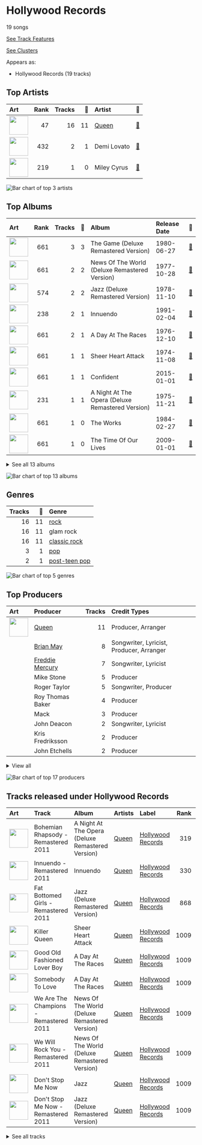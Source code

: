 # Hollywood Records

19 songs

[See Track Features](audio_features.md)

[See Clusters](clusters/overview.md)

Appears as:
- Hollywood Records (19 tracks)

## Top Artists

| Art | Rank | Tracks | 💚 | Artist | 🔗 |
|:---|---:|---:|---:|:---|:---|
| <img src="https://i.scdn.co/image/b040846ceba13c3e9c125d68389491094e7f2982" alt="" width="50" /> | 47 | 16 | 11 | [Queen](../../artists/queen/overview.md) | [🔗](https://open.spotify.com/artist/1dfeR4HaWDbWqFHLkxsg1d) |
| <img src="https://i.scdn.co/image/ab6761610000e5ebe106fea940fcf250f8dd5bfe" alt="" width="50" /> | 432 | 2 | 1 | Demi Lovato | [🔗](https://open.spotify.com/artist/6S2OmqARrzebs0tKUEyXyp) |
| <img src="https://i.scdn.co/image/ab6761610000e5ebb4ba86c361191d48cbeb4b32" alt="" width="50" /> | 219 | 1 | 0 | Miley Cyrus | [🔗](https://open.spotify.com/artist/5YGY8feqx7naU7z4HrwZM6) |

![Bar chart of top 3 artists](../../images/labels/hollywood_records/artists.png)

## Top Albums

| Art | Rank | Tracks | 💚 | Album | Release Date | 🔗 |
|:---|---:|---:|---:|:---|:---|:---|
| <img src="https://i.scdn.co/image/ab67616d0000b27307744e2ed983efa3e6620a47" alt="" width="50" /> | 661 | 3 | 3 | The Game (Deluxe Remastered Version) | 1980-06-27 | [🔗](https://open.spotify.com/album/6wPXUmYJ9mOWrKlLzZ5cCa) |
| <img src="https://i.scdn.co/image/ab67616d0000b27393c65b02f4a72cd6eccf446d" alt="" width="50" /> | 661 | 2 | 2 | News Of The World (Deluxe Remastered Version) | 1977-10-28 | [🔗](https://open.spotify.com/album/6Di4m5k1BtMJ0R44bWNutu) |
| <img src="https://i.scdn.co/image/ab67616d0000b273008b06ec71019afd70153889" alt="" width="50" /> | 574 | 2 | 2 | Jazz (Deluxe Remastered Version) | 1978-11-10 | [🔗](https://open.spotify.com/album/21HMAUrbbYSj9NiPPlGumy) |
| <img src="https://i.scdn.co/image/ab67616d0000b273d1ab23495138ff8444c24b34" alt="" width="50" /> | 238 | 2 | 1 | Innuendo | 1991-02-04 | [🔗](https://open.spotify.com/album/3jYy7yGNCysTHE8MKrIF1k) |
| <img src="https://i.scdn.co/image/ab67616d0000b27369c47467a7964a67d6dbcf14" alt="" width="50" /> | 661 | 2 | 1 | A Day At The Races | 1976-12-10 | [🔗](https://open.spotify.com/album/3f45rzbU4dYQBTV9v5RFBB) |
| <img src="https://i.scdn.co/image/ab67616d0000b2739bf8e3a3c31986c1c0536532" alt="" width="50" /> | 661 | 1 | 1 | Sheer Heart Attack | 1974-11-08 | [🔗](https://open.spotify.com/album/4yO8TpSaJtUKkkjmsA4VXf) |
| <img src="https://i.scdn.co/image/ab67616d0000b273ed164cf1c10f028e8f528784" alt="" width="50" /> | 661 | 1 | 1 | Confident | 2015-01-01 | [🔗](https://open.spotify.com/album/56yYgfX6M5FlpETfyZSHkn) |
| <img src="https://i.scdn.co/image/ab67616d0000b273ce4f1737bc8a646c8c4bd25a" alt="" width="50" /> | 231 | 1 | 1 | A Night At The Opera (Deluxe Remastered Version) | 1975-11-21 | [🔗](https://open.spotify.com/album/6X9k3hSsvQck2OfKYdBbXr) |
| <img src="https://i.scdn.co/image/ab67616d0000b273dc386376636cb6b383221fd8" alt="" width="50" /> | 661 | 1 | 0 | The Works | 1984-02-27 | [🔗](https://open.spotify.com/album/0FbnXAGmgmWBmNthZSgm43) |
| <img src="https://i.scdn.co/image/ab67616d0000b273d6c3ad6a2a27471e1d5e8103" alt="" width="50" /> | 661 | 1 | 0 | The Time Of Our Lives | 2009-01-01 | [🔗](https://open.spotify.com/album/64aKkqxc3Ur2LYIKeS5osS) |


<details>
<summary>See all 13 albums</summary>

| Art | Rank | Tracks | 💚 | Album | Release Date | 🔗 |
|:---|---:|---:|---:|:---|:---|:---|
| <img src="https://i.scdn.co/image/ab67616d0000b2730b7c95b538308aebf58cc4f6" alt="" width="50" /> | 661 | 1 | 0 | Jazz | 1978-11-10 | [🔗](https://open.spotify.com/album/5X3rA8To5GDOeIWdQyMEcE) |
| <img src="https://i.scdn.co/image/ab67616d0000b273aadb13ae608f6af20528409b" alt="" width="50" /> | 661 | 1 | 0 | Demi | 2013-01-01 | [🔗](https://open.spotify.com/album/6Kssm2LosQ0WyLukFZkEG5) |
| <img src="https://i.scdn.co/image/ab67616d0000b2731351b9b5479c81f76ce7d419" alt="" width="50" /> | 661 | 1 | 0 | A Kind Of Magic | 1986-06-02 | [🔗](https://open.spotify.com/album/34xBXeJgmQrn1wQvhyVCsw) |

</details>


![Bar chart of top 13 albums](../../images/labels/hollywood_records/albums.png)

## Genres

| Tracks | 💚 | Genre |
|---:|---:|:---|
| 16 | 11 | [rock](../../genres/rock/overview.md) |
| 16 | 11 | glam rock |
| 16 | 11 | [classic rock](../../genres/classic_rock/overview.md) |
| 3 | 1 | [pop](../../genres/pop/overview.md) |
| 2 | 1 | [post-teen pop](../../genres/post-teen_pop/overview.md) |

![Bar chart of top 5 genres](../../images/labels/hollywood_records/genres.png)

## Top Producers

| Art | Producer | Tracks | Credit Types |
|:---|:---|---:|:---|
| <img src="https://i.scdn.co/image/b040846ceba13c3e9c125d68389491094e7f2982" alt="" width="50" /> | [Queen](../../artists/queen/overview.md) | 11 | Producer, Arranger |
| | [Brian May](../../producers/brian_may/overview.md) | 8 | Songwriter, Lyricist, Producer, Arranger |
| | [Freddie Mercury](../../producers/freddie_mercury/overview.md) | 7 | Songwriter, Lyricist |
| | Mike Stone | 5 | Producer |
| | Roger Taylor | 5 | Songwriter, Producer |
| | Roy Thomas Baker | 4 | Producer |
| | Mack | 3 | Producer |
| | John Deacon | 2 | Songwriter, Lyricist |
| | Kris Fredriksson | 2 | Producer |
| | John Etchells | 2 | Producer |


<details>
<summary>View all</summary>

| Art | Producer | Tracks | Credit Types |
|:---|:---|---:|:---|
| | Geoff Workman | 2 | Producer |
| | Justin Shirley-Smith | 1 | Producer |
| | Gustaf Thörn (Thörn, Gustaf) | 1 | Arranger |
| | Laleh | 1 | Arranger, Producer |
| | David Richards | 1 | Producer |
| | Peter Meechan | 1 | Arranger |
| | [Serban Ghenea](../../producers/serban_ghenea/overview.md) | 1 | Producer |

</details>


![Bar chart of top 17 producers](../../images/labels/hollywood_records/producers.png)
## Tracks released under Hollywood Records

| Art | Track | Album | Artists | Label | Rank | 💚 | 🔗 |
|:---|:---|:---|:---|:---|---:|:---|:---|
| <img src="https://i.scdn.co/image/ab67616d0000b273ce4f1737bc8a646c8c4bd25a" alt="" width="50" /> | Bohemian Rhapsody - Remastered 2011 | A Night At The Opera (Deluxe Remastered Version) | [Queen](../../artists/queen/overview.md) | [Hollywood Records](.) | 319 | 💚 | [🔗](https://open.spotify.com/track/7tFiyTwD0nx5a1eklYtX2J) |
| <img src="https://i.scdn.co/image/ab67616d0000b273d1ab23495138ff8444c24b34" alt="" width="50" /> | Innuendo - Remastered 2011 | Innuendo | [Queen](../../artists/queen/overview.md) | [Hollywood Records](.) | 330 | 💚 | [🔗](https://open.spotify.com/track/2OuImA1gcBXJVMrVH9Kn9p) |
| <img src="https://i.scdn.co/image/ab67616d0000b273008b06ec71019afd70153889" alt="" width="50" /> | Fat Bottomed Girls - Remastered 2011 | Jazz (Deluxe Remastered Version) | [Queen](../../artists/queen/overview.md) | [Hollywood Records](.) | 868 | 💚 | [🔗](https://open.spotify.com/track/4igIYHF3B5VBxEafHauVo3) |
| <img src="https://i.scdn.co/image/ab67616d0000b2739bf8e3a3c31986c1c0536532" alt="" width="50" /> | Killer Queen | Sheer Heart Attack | [Queen](../../artists/queen/overview.md) | [Hollywood Records](.) | 1009 | 💚 | [🔗](https://open.spotify.com/track/1KPMTL3BRLBWrNY8fveVy6) |
| <img src="https://i.scdn.co/image/ab67616d0000b27369c47467a7964a67d6dbcf14" alt="" width="50" /> | Good Old Fashioned Lover Boy | A Day At The Races | [Queen](../../artists/queen/overview.md) | [Hollywood Records](.) | 1009 | | [🔗](https://open.spotify.com/track/3e9w80AUq0mT9Nrq471kLx) |
| <img src="https://i.scdn.co/image/ab67616d0000b27369c47467a7964a67d6dbcf14" alt="" width="50" /> | Somebody To Love | A Day At The Races | [Queen](../../artists/queen/overview.md) | [Hollywood Records](.) | 1009 | 💚 | [🔗](https://open.spotify.com/track/79M91zIoaIrm073sACpOtr) |
| <img src="https://i.scdn.co/image/ab67616d0000b27393c65b02f4a72cd6eccf446d" alt="" width="50" /> | We Are The Champions - Remastered 2011 | News Of The World (Deluxe Remastered Version) | [Queen](../../artists/queen/overview.md) | [Hollywood Records](.) | 1009 | 💚 | [🔗](https://open.spotify.com/track/7ccI9cStQbQdystvc6TvxD) |
| <img src="https://i.scdn.co/image/ab67616d0000b27393c65b02f4a72cd6eccf446d" alt="" width="50" /> | We Will Rock You - Remastered 2011 | News Of The World (Deluxe Remastered Version) | [Queen](../../artists/queen/overview.md) | [Hollywood Records](.) | 1009 | 💚 | [🔗](https://open.spotify.com/track/54flyrjcdnQdco7300avMJ) |
| <img src="https://i.scdn.co/image/ab67616d0000b2730b7c95b538308aebf58cc4f6" alt="" width="50" /> | Don't Stop Me Now | Jazz | [Queen](../../artists/queen/overview.md) | [Hollywood Records](.) | 1009 | | [🔗](https://open.spotify.com/track/43DHLzDkncpby82Po5jlOZ) |
| <img src="https://i.scdn.co/image/ab67616d0000b273008b06ec71019afd70153889" alt="" width="50" /> | Don't Stop Me Now - Remastered 2011 | Jazz (Deluxe Remastered Version) | [Queen](../../artists/queen/overview.md) | [Hollywood Records](.) | 1009 | 💚 | [🔗](https://open.spotify.com/track/7hQJA50XrCWABAu5v6QZ4i) |


<details>
<summary>See all tracks</summary>

| Art | Track | Album | Artists | Label | Rank | 💚 | 🔗 |
|:---|:---|:---|:---|:---|---:|:---|:---|
| <img src="https://i.scdn.co/image/ab67616d0000b27307744e2ed983efa3e6620a47" alt="" width="50" /> | Another One Bites The Dust - Remastered 2011 | The Game (Deluxe Remastered Version) | [Queen](../../artists/queen/overview.md) | [Hollywood Records](.) | 1009 | 💚 | [🔗](https://open.spotify.com/track/57JVGBtBLCfHw2muk5416J) |
| <img src="https://i.scdn.co/image/ab67616d0000b27307744e2ed983efa3e6620a47" alt="" width="50" /> | Crazy Little Thing Called Love - Remastered 2011 | The Game (Deluxe Remastered Version) | [Queen](../../artists/queen/overview.md) | [Hollywood Records](.) | 1009 | 💚 | [🔗](https://open.spotify.com/track/35ItUJlMtjOQW3SSiTCrrw) |
| <img src="https://i.scdn.co/image/ab67616d0000b27307744e2ed983efa3e6620a47" alt="" width="50" /> | Save Me - Remastered 2011 | The Game (Deluxe Remastered Version) | [Queen](../../artists/queen/overview.md) | [Hollywood Records](.) | 1009 | 💚 | [🔗](https://open.spotify.com/track/2mGEqJahn3CSyCG1BTEqMs) |
| <img src="https://i.scdn.co/image/ab67616d0000b273dc386376636cb6b383221fd8" alt="" width="50" /> | I Want To Break Free | The Works | [Queen](../../artists/queen/overview.md) | [Hollywood Records](.) | 1009 | | [🔗](https://open.spotify.com/track/1IVZX29ZuEXng3ChRnp3tL) |
| <img src="https://i.scdn.co/image/ab67616d0000b2731351b9b5479c81f76ce7d419" alt="" width="50" /> | A Kind Of Magic | A Kind Of Magic | [Queen](../../artists/queen/overview.md) | [Hollywood Records](.) | 1009 | | [🔗](https://open.spotify.com/track/74QzobuYWH5BHMTrW9X7Yu) |
| <img src="https://i.scdn.co/image/ab67616d0000b273d1ab23495138ff8444c24b34" alt="" width="50" /> | The Show Must Go On - Remastered 2011 | Innuendo | [Queen](../../artists/queen/overview.md) | [Hollywood Records](.) | 1009 | | [🔗](https://open.spotify.com/track/3VYrW02CQhbkYAe4rpG297) |
| <img src="https://i.scdn.co/image/ab67616d0000b273d6c3ad6a2a27471e1d5e8103" alt="" width="50" /> | Party In The U.S.A. | The Time Of Our Lives | Miley Cyrus | [Hollywood Records](.) | 1009 | | [🔗](https://open.spotify.com/track/5Q0Nhxo0l2bP3pNjpGJwV1) |
| <img src="https://i.scdn.co/image/ab67616d0000b273aadb13ae608f6af20528409b" alt="" width="50" /> | Heart Attack | Demi | Demi Lovato | [Hollywood Records](.) | 1009 | | [🔗](https://open.spotify.com/track/1V6gIisPpYqgFeWbMLI0bA) |
| <img src="https://i.scdn.co/image/ab67616d0000b273ed164cf1c10f028e8f528784" alt="" width="50" /> | Stone Cold | Confident | Demi Lovato | [Hollywood Records](.) | 1009 | 💚 | [🔗](https://open.spotify.com/track/3by8IfnW9dZ2t4pZw1WVxz) |

</details>

